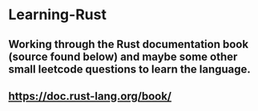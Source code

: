 # Learning-Rust

## Working through the Rust documentation book (source found below) and maybe some other small leetcode questions to learn the language.

## https://doc.rust-lang.org/book/
